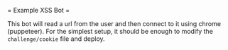 = Example XSS Bot =

This bot will read a url from the user and then connect to it using chrome (puppeteer).
For the simplest setup, it should be enough to modify the `challenge/cookie`
file and deploy.
